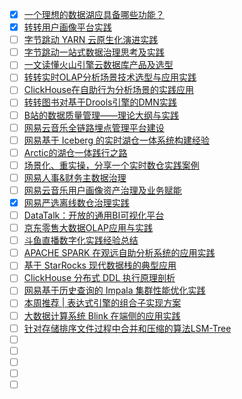 - [x] [一个理想的数据湖应具备哪些功能？](https://smartsi.blog.csdn.net/article/details/132332451)
- [x] [转转用户画像平台实践](https://smartsi.blog.csdn.net/article/details/128339475)
- [ ] [字节跳动 YARN 云原生化演进实践](https://mp.weixin.qq.com/s/TFW6gumUXsL5BkgP5PIjGg)
- [ ] [字节跳动一站式数据治理思考及实践](https://mp.weixin.qq.com/s/HNb497p9KOnF3d49-F0A2g)
- [ ] [一文读懂火山引擎云数据库产品及选型](https://mp.weixin.qq.com/s/bwo9W4czm1_VHkL2K9nu5Q)
- [ ] [转转实时OLAP分析场景技术选型与应用实践](https://mp.weixin.qq.com/s/Rr_mOssKpdiht7SyVwGIQg)
- [ ] [ClickHouse在自助行为分析场景的实践应用](https://mp.weixin.qq.com/s/TQQqgF15Dct9w_86Rsbijg)
- [ ] [转转图书对基于Drools引擎的DMN实践](https://mp.weixin.qq.com/s/diFz2OkJHxvsANxl_N5leA)
- [ ] [B站的数据质量管理——理论大纲与实践](https://mp.weixin.qq.com/s/l9RV5MfnoaSMLaki0YEC9g)
- [ ] [网易云音乐全链路埋点管理平台建设](https://mp.weixin.qq.com/s/3O22GPGq6zoqEWJ8pLJlFQ)
- [ ] [网易基于 Iceberg 的实时湖仓一体系统构建经验](https://mp.weixin.qq.com/s/o_vDV0bsz1yircknJj_oqA)
- [ ] [Arctic的湖仓一体践行之路](https://mp.weixin.qq.com/s/23UTHsU5pmZpmCXe1oV_7Q)
- [ ] [场景化、重实操，分享一个实时数仓实践案例](https://mp.weixin.qq.com/s/21bokqPVj0twDGDMO12AiQ)
- [ ] [网易人事&财务主数据治理](https://mp.weixin.qq.com/s/w2ZxnwfB4nyMESXSvysfsw)
- [ ] [网易云音乐用户画像资产治理及业务赋能](https://mp.weixin.qq.com/s/5BWCGPmrRhNDeOwL44rbiQ)
- [x] [网易严选离线数仓治理实践](https://smartsi.blog.csdn.net/article/details/128927490)
- [ ] [DataTalk：开放的通用BI可视化平台](https://mp.weixin.qq.com/s/aC0LsddNfWLuSYZErvothg)
- [ ] [​京东零售大数据OLAP应用与实践](https://mp.weixin.qq.com/s/9RKTliadP04YYzLmQbEKjg)
- [ ] [斗鱼直播数字化实践经验总结](https://mp.weixin.qq.com/s/bj3TMI2DhkWqoNKbZMTrHw)
- [ ] [APACHE SPARK 在观远自助分析系统的应用实践](https://mp.weixin.qq.com/s/BXDUNTaISYUEkhRuK8jHHA)
- [ ] [基于 StarRocks 现代数据栈的典型应用](https://mp.weixin.qq.com/s/-AdnrTTMxdGAQqz-_W1oTQ)
- [ ] [ClickHouse 分布式 DDL 执行原理剖析](https://mp.weixin.qq.com/s/pLpXI53zcnRNRi531PVIgA)
- [ ] [网易基于历史查询的 Impala 集群性能优化实践](https://mp.weixin.qq.com/s/xba4hHxiYhksbJkSu5oeQQ)
- [ ] [本周推荐 | 表达式引擎的组合子实现方案](https://mp.weixin.qq.com/s/obGdHPbJlSwqqDk4-vtgZA)
- [ ] [大数据计算系统 Blink 在端侧的应用实践](https://mp.weixin.qq.com/s/BCYV8vbpCPBKQA-QiTf_3g)
- [ ] [针对存储排序文件过程中合并和压缩的算法LSM-Tree](https://mp.weixin.qq.com/s/OvUMe5qpx6f3dHvuzUkDcQ)
- [ ] []()
- [ ] []()
- [ ] []()
- [ ] []()
- [ ] []()
